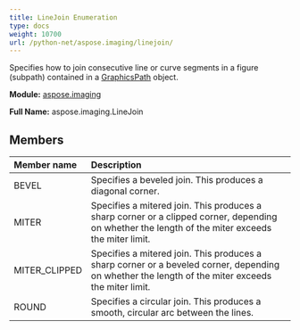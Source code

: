 ```yaml
---
title: LineJoin Enumeration
type: docs
weight: 10700
url: /python-net/aspose.imaging/linejoin/
---
```


Specifies how to join consecutive line or curve segments in a figure (subpath) contained in a [GraphicsPath](/imaging/python-net/aspose.imaging/graphicspath/) object.

**Module:** [aspose.imaging](/imaging/python-net/aspose.imaging/)

**Full Name:** aspose.imaging.LineJoin

## **Members**
| **Member name** | **Description** |
| :- | :- |
| BEVEL | Specifies a beveled join. This produces a diagonal corner. |
| MITER | Specifies a mitered join. This produces a sharp corner or a clipped corner, depending on whether the length of the miter exceeds the miter limit. |
| MITER_CLIPPED | Specifies a mitered join. This produces a sharp corner or a beveled corner, depending on whether the length of the miter exceeds the miter limit. |
| ROUND | Specifies a circular join. This produces a smooth, circular arc between the lines. |
